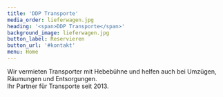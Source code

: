 ```yaml
---
title: 'DDP Transporte'
media_order: lieferwagen.jpg
heading: '<span>DDP Transporte</span>'
background_image: lieferwagen.jpg
button_label: Reservieren
button_url: '#kontakt'
menu: Home
---
```


Wir vermieten Transporter mit Hebebühne und helfen auch bei Umzügen, Räumungen und Entsorgungen.  
Ihr Partner für Transporte seit 2013.
